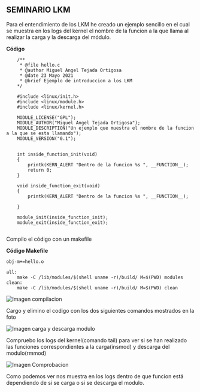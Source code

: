## SEMINARIO LKM

Para el entendimiento de los LKM he creado un ejemplo sencillo en el cual se muestra en los logs del kernel el nombre de la funcion a la que llama al realizar la carga y la descarga del módulo.

**Código**

```
	/**
	 * @file hello.c
	 * @author Miguel Angel Tejada Ortigosa
	 * @date 23 Mayo 2021
	 * @brief Ejemplo de introduccion a los LKM
	*/

	#include <linux/init.h>
	#include <linux/module.h>
	#include <linux/kernel.h>

	MODULE_LICENSE("GPL");
	MODULE_AUTHOR("Miguel Angel Tejada Ortigosa");
	MODULE_DESCRIPTION("Un ejemplo que muestra el nombre de la funcion a la que se esta llamando");
	MODULE_VERSION("0.1");


	int inside_function_init(void)
	{
		printk(KERN_ALERT "Dentro de la funcion %s ", __FUNCTION__);
		return 0;
	}

	void inside_function_exit(void)
	{
		printk(KERN_ALERT "Dentro de la funcion %s ", __FUNCTION__);

	}

	module_init(inside_function_init);
	module_exit(inside_function_exit);


```



Compilo el código con un makefile

**Código Makefile**


	obj-m+=hello.o

	all:
		make -C /lib/modules/$(shell uname -r)/build/ M=$(PWD) modules
	clean: 
		make -C /lib/modules/$(shell uname -r)/build/ M=$(PWD) clean	

![Imagen compilacion](https://github.com/MIGUE1999/PDIH/blob/main/S-LKM/Multimedia/Captura%20de%20pantalla%20de%202021-05-23%2016-05-15.png)


Cargo y elimino el codigo con los dos siguientes comandos mostrados en la foto


![Imagen carga y descarga modulo](https://github.com/MIGUE1999/PDIH/blob/main/S-LKM/Multimedia/Captura%20de%20pantalla%20de%202021-05-23%2016-14-00.png)




Compruebo los logs del kernel(comando tail) para ver si se han realizado las funciones correspondientes a la carga(insmod) y descarga del modulo(rmmod)

![Imagen Comprobacion](https://github.com/MIGUE1999/PDIH/blob/main/S-LKM/Multimedia/Captura%20de%20pantalla%20de%202021-05-23%2016-15-06.png)

Como podemos ver nos muestra en los logs dentro de que funcion está dependiendo de si se carga o si se descarga el modulo.




